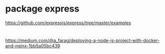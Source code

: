 # package express
https://github.com/expressjs/express/tree/master/examples

# 
https://medium.com/@a_farag/deploying-a-node-js-project-with-docker-and-nginx-1bb5a05bc439